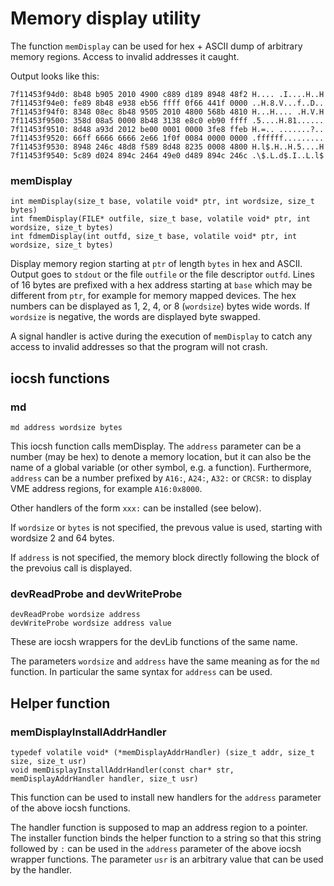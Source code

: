 # Memory display utility

The function `memDisplay` can be used for hex + ASCII dump of
arbitrary memory regions. Access to invalid addresses it caught.

Output looks like this:

    7f11453f94d0: 8b48 b905 2010 4900 c889 d189 8948 48f2 H.... .I....H..H
    7f11453f94e0: fe89 8b48 e938 eb56 ffff 0f66 441f 0000 ..H.8.V...f..D..
    7f11453f94f0: 8348 08ec 8b48 9505 2010 4800 568b 4810 H...H.... .H.V.H
    7f11453f9500: 358d 08a5 0000 8b48 3138 e8c0 eb90 ffff .5....H.81......
    7f11453f9510: 8d48 a93d 2012 be00 0001 0000 3fe8 ffeb H.=.. .......?..
    7f11453f9520: 66ff 6666 6666 2e66 1f0f 0084 0000 0000 .ffffff.........
    7f11453f9530: 8948 246c 48d8 f589 8d48 8235 0008 4800 H.l$.H..H.5....H
    7f11453f9540: 5c89 d024 894c 2464 49e0 d489 894c 246c .\$.L.d$.I..L.l$

### memDisplay

    int memDisplay(size_t base, volatile void* ptr, int wordsize, size_t bytes)
    int fmemDisplay(FILE* outfile, size_t base, volatile void* ptr, int wordsize, size_t bytes)
    int fdmemDisplay(int outfd, size_t base, volatile void* ptr, int wordsize, size_t bytes)

Display memory region starting at `ptr` of length `bytes` in hex and ASCII.
Output goes to `stdout` or the file `outfile` or the file descriptor `outfd`.
Lines of 16 bytes are prefixed with a hex address starting at `base` which
may be different from `ptr`, for example for memory mapped devices.
The hex numbers can be displayed as 1, 2, 4, or 8 (`wordsize`) bytes wide words.
If `wordsize` is negative, the words are displayed byte swapped.

A signal handler is active during the execution of `memDisplay` to catch any
access to invalid addresses so that the program will not crash.

## iocsh functions

### md

    md address wordsize bytes

This iocsh function calls memDisplay.
The `address` parameter can be a number (may be hex) to denote a
memory location, but it can also be the name of a global variable
(or other symbol, e.g. a function).
Furthermore, `address` can be a number prefixed by `A16:`, `A24:`,
`A32:` or `CRCSR:` to display VME address regions, for example `A16:0x8000`.

Other handlers of the form `xxx:` can be installed (see below).

If `wordsize` or `bytes` is not specified, the prevous value is used,
starting with wordsize 2 and 64 bytes.

If `address` is not specified, the memory block directly following the
block of the prevoius call is displayed.

### devReadProbe and devWriteProbe

    devReadProbe wordsize address
    devWriteProbe wordsize address value

These are iocsh wrappers for the devLib functions of the same name.

The parameters `wordsize` and `address` have the same meaning as for
the `md` function. In particular the same syntax for `address` can be used.

## Helper function

### memDisplayInstallAddrHandler

    typedef volatile void* (*memDisplayAddrHandler) (size_t addr, size_t size, size_t usr)
    void memDisplayInstallAddrHandler(const char* str, memDisplayAddrHandler handler, size_t usr)

This function can be used to install new handlers for the `address`
parameter of the above iocsh functions.

The handler function is supposed to map an address region to a pointer.
The installer function binds the helper function to a string so that
this string followed by `:` can be used in the `address` parameter of
the above iocsh wrapper functions.
The parameter `usr` is an arbitrary value that can be used by the handler.
